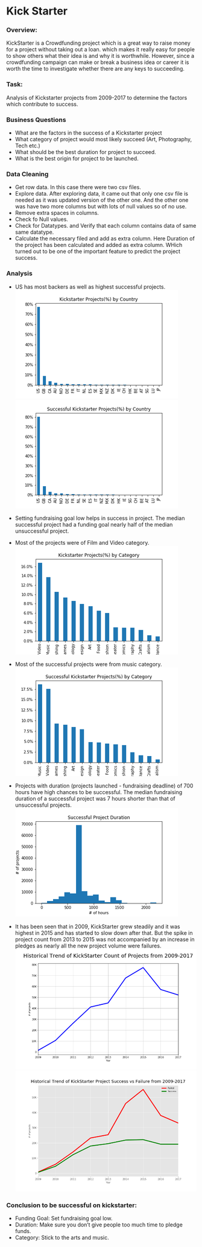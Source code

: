 # Kick Starter

### Overview:
KickStarter is a Crowdfunding project which is a great way to raise money for a project without taking out a loan. which makes it really easy for people to show others what their idea is and why it is worthwhile. However, since a crowdfunding campaign can make or break a business idea or career it is worth the time to investigate whether there are any keys to succeeding.

### Task:
Analysis of Kickstarter projects from 2009-2017 to determine the factors which contribute to success.

### Business Questions
* What are the factors in the success of a Kickstarter project
* What category of project would most likely succeed (Art, Photography, Tech etc.)
* What should be the best duration for project to succeed.
* What is the best origin for project to be launched.

### Data Cleaning
* Get row data. In this case there were two csv files.
* Explore data. After exploring data, it came out that only one csv file is needed as it was updated version of the other one. And the other one was have two more columns but with lots of null values so of no use. 
* Remove extra spaces in columns.
* Check fo Null values.
* Check for Datatypes. and Verify that each column contains data of same same datatype.
* Calculate the necessary filed and add as extra column. Here Duration of the project has been calculated and added as extra column. WHich turned out to be one of the important feature to predict the project success.


### Analysis
* US has most backers as well as highest successful projects.
![KickStarter](Images/KickstarterProjectsbyCountry.png)
![KickStarter](Images/SuccessfulKickstarterProjectsbyCountry.png)

* Setting fundraising goal low helps in success in project.
The median successful project had a funding goal nearly half of the median unsuccessful project.


* Most of the projects were of Film and Video category.
![KickStarter](Images/KickstarterProjectsbyCategory.png)

* Most of the successful projects were from music category.
![KickStarter](Images/SuccessfulKickstarterProjectsbyCategory.png)

* Projects with duration (projects launched - fundraising deadline) of 700 hours have high chances to be successful.
The median fundraising duration of a successful project was 7 hours shorter than that of unsuccessful projects.
![KickStarter](Images/SuccessfulProjectDuration.png)

* It has been seen that in 2009, KickStarter grew steadily and it was highest in 2015 and has started to slow down after that. But the spike in project count from 2013 to 2015 was not accompanied by an increase in pledges as nearly all the new project volume were failures.
![KickStarter](Images/HistoricaltredOfProjects.png)
![KickStarter](Images/HistoricalTrendOfSuccessfulVsFailedProjects.png)

### Conclusion to be successful on kickstarter:
* Funding Goal: Set fundraising goal low.
* Duration: Make sure you don’t give people too much time to pledge funds.
* Category: Stick to the arts and music.

